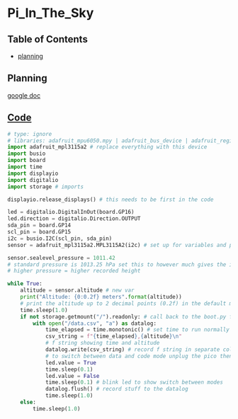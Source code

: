 # Pi_In_The_Sky

## Table of Contents

* [planning](#planning)

## Planning

[google doc](https://docs.google.com/document/d/1hiuoh_CVGpjotOG-Ltabho9DP55JUnkYqFjeEnz9gQs/edit?usp=sharing)

## [Code](https://github.com/Cooper-Moreland/Pi_In_The_Sky/blob/main/pi%20in%20the%20sky/pi%20in%20the%20sky.py)

```python
# type: ignore
# libraries: adafruit_mpu6050.mpy | adafruit_bus_device | adafruit_register
import adafruit_mpl3115a2 # replace everything with this device
import busio
import board
import time
import displayio 
import digitalio
import storage # imports

displayio.release_displays() # this needs to be first in the code

led = digitalio.DigitalInOut(board.GP16)
led.direction = digitalio.Direction.OUTPUT
sda_pin = board.GP14
scl_pin = board.GP15
i2c = busio.I2C(scl_pin, sda_pin) 
sensor = adafruit_mpl3115a2.MPL3115A2(i2c) # set up for variables and pin locations

sensor.sealevel_pressure = 1011.42 
# standard pressure is 1013.25 hPa set this to however much gives the initial point 0 height
# higher pressure = higher recorded height

while True: 
    altitude = sensor.altitude # new var
    print("Altitude: {0:0.2f} meters".format(altitude)) 
    # print the altitude up to 2 decimal points (0.2f) in the default meters (format(pressure))
    time.sleep(1.0)
    if not storage.getmount("/").readonly: # call back to the boot.py file
        with open("/data.csv", "a") as datalog:
            time_elapsed = time.monotonic() # set time to run normally
            csv_string = f"{time_elapsed},{altitude}\n"
            # f string showing time and altitude
            datalog.write(csv_string) # record f string in separate columns in microsoft excel
            # to switch between data and code mode unplug the pico then flip the switch connected to GP0
            led.value = True
            time.sleep(0.1)
            led.value = False
            time.sleep(0.1) # blink led to show switch between modes
            datalog.flush() # record stuff to the datalog
            time.sleep(1.0)
    else:
        time.sleep(1.0)

```
